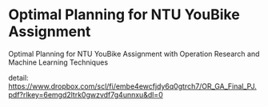 # Optimal Planning for NTU YouBike Assignment
Optimal Planning for NTU YouBike Assignment with Operation Research and Machine Learning Techniques

detail: https://www.dropbox.com/scl/fi/embe4ewcfjdy6q0gtrch7/OR_GA_Final_PJ.pdf?rlkey=6emgd2ltrk0gwzvdf7g4unnxu&dl=0

